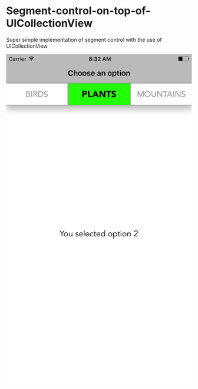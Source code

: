 # Segment-control-on-top-of-UICollectionView
Super simple implementation of segment control with the use of UICollectionView


![alt text](Segment-control-on-top-of-UICollectionView/portrait.png)

